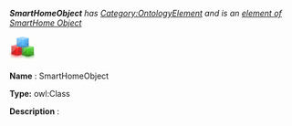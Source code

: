 ___SmartHomeObject__ 
 has
 [Category:OntologyElement](../../Category/OntologyElement "Category:OntologyElement") 
 and is an
 [element of](../../Property/ElementOf "Property:ElementOf") 
[SmartHome Object](../../Submissions/SmartHome_Object "Submissions:SmartHome Object")_




  





[![Class](../images/thumb/2/27/Class.gif/45px-Class.gif)](../../Image/Class.gif "Class")


__Name__ 
 : SmartHomeObject
 



__Type:__ 
 owl:Class
 



__Description__ 
 :